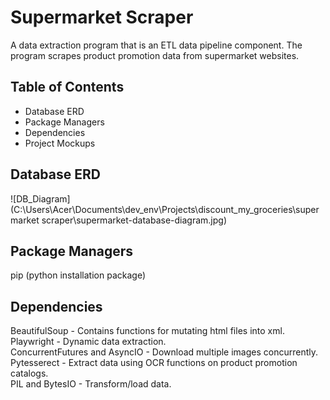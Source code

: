 # Supermarket Scraper
A data extraction program that is an ETL data pipeline component. The program scrapes product promotion data from supermarket websites.

## Table of Contents  
- Database ERD
- Package Managers
- Dependencies
- Project Mockups
## Database ERD
![DB_Diagram](C:\Users\Acer\Documents\dev_env\Projects\discount_my_groceries\supermarket scraper\supermarket-database-diagram.jpg)

## Package Managers  
pip (python installation package)

## Dependencies  
BeautifulSoup - Contains functions for mutating html files into xml.  
Playwright - Dynamic data extraction.  
ConcurrentFutures and AsyncIO - Download multiple images concurrently.  
Pytesserect - Extract data using OCR functions on product promotion catalogs.  
PIL and BytesIO - Transform/load data.
